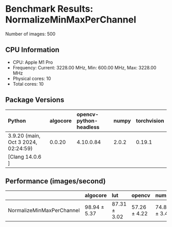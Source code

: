# Benchmark Results: NormalizeMinMaxPerChannel

Number of images: 500

## CPU Information

- CPU: Apple M1 Pro
- Frequency: Current: 3228.00 MHz, Min: 600.00 MHz, Max: 3228.00 MHz
- Physical cores: 10
- Total cores: 10

## Package Versions

| Python                                | algocore   | opencv-python-headless   | numpy   | torchvision   |
|:--------------------------------------|:-----------|:-------------------------|:--------|:--------------|
| 3.9.20 (main, Oct  3 2024, 02:24:59)  | 0.0.20     | 4.10.0.84                | 2.0.2   | 0.19.1        |
| [Clang 14.0.6 ]                       |            |                          |         |               |

## Performance (images/second)

|                           | algocore     | lut          | opencv       | numpy        | simsimd   |
|:--------------------------|:-------------|:-------------|:-------------|:-------------|:----------|
| NormalizeMinMaxPerChannel | 98.94 ± 5.37 | 87.31 ± 3.02 | 57.26 ± 4.22 | 74.85 ± 3.41 | N/A       |
